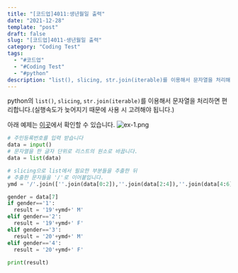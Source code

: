 ```yaml
---
title: "[코드업]4011:생년월일 출력"
date: "2021-12-28"
template: "post"
draft: false
slug: "[코드업]4011-생년월일 출력"
category: "Coding Test"
tags:
  - "#코드업"
  - "#Coding Test"
  - "#python"
description: "list(), slicing, str.join(iterable)를 이용해서 문자열을 처리해보는 예제입니다."
---
```


python의 `list()`, `slicing`, `str.join(iterable)`를 이용해서 문자열을 처리하면 편리합니다.(실행속도가 늦어지기 때문에 사용 시 고려해야 됩니다.)  

아래 예제는 [이곳](https://codeup.kr/problem.php?id=4011)에서 확인할 수 있습니다.
![ex-1.png](/media/posts/2021-03-24---[코드업]4011-생년월일-출력/ex-1.png)
```python
# 주민등록번호를 입력 받습니다
data = input()
# 문자열을 한 글자 단위로 리스트의 원소로 바꿉니다. 
data = list(data)

# slicing으로 list에서 필요한 부분들을 추출한 뒤
# 추출한 문자들을 '/'로 이어붙입니다.
ymd = '/'.join([''.join(data[0:2]),''.join(data[2:4]),''.join(data[4:6])])

gender = data[7]
if gender=='1':
  result = '19'+ymd+' M'
elif gender=='2':
  result = '19'+ymd+' F'
elif gender=='3':
  result = '20'+ymd+' M'
elif gender=='4':
  result = '20'+ymd+' F'
  
print(result)
```